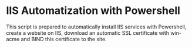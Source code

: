 # IIS Automatization with Powershell
This script is prepared to automatically install IIS services with Powershell, create a website on IIS, download an automatic SSL certificate with win-acme and BIND this certificate to the site.
